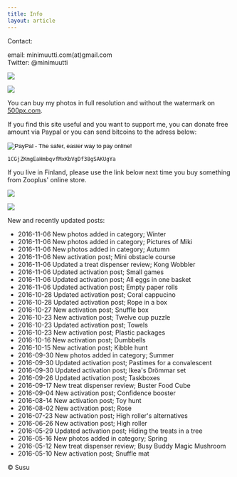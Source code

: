 ```yaml
---
title: Info
layout: article
---
```


Contact:

email: minimuutti.com(at)gmail.com<br/>
Twitter: @minimuutti

[![](https://dl.dropboxusercontent.com/sh/ea1wtnz7z734o12/AADN3gQnG6WMsOFYQTpumxJda/muut/Twitter%20logo_40.jpg)](https://twitter.com/minimuutti)

![](https://lh3.googleusercontent.com/rUi_U-5Iu5bgA0h60ykYVrw8kV3k10DMccmLkt_t2Vs=w245)

You can buy my photos in full resolution and without the watermark on [500px.com](https://500px.com/search?q=minimuutticom&type=market).

If you find this site useful and you want to support me, you can donate free amount via Paypal or you can send bitcoins to the adress below:

<p>
<form action="https://www.paypal.com/cgi-bin/webscr" method="post" target="_top">
<input type="hidden" name="cmd" value="_s-xclick">
<input type="hidden" name="hosted_button_id" value="YSDQ9E3APZA84">
<input type="image" src="https://www.paypalobjects.com/en_US/i/btn/btn_donateCC_LG.gif" border="0" name="submit" alt="PayPal - The safer, easier way to pay online!">
<img alt="" border="0" src="https://www.paypalobjects.com/en_US/i/scr/pixel.gif" width="1" height="1">
</form>
</p>

	1CGjZKmgEaHmbqvfMxKbVgDf38gSAKUgYa


If you live in Finland, please use the link below next time you buy something from Zooplus' online store.

![](https://dl.dropboxusercontent.com/sh/ea1wtnz7z734o12/AACCzL-JjXAN7IzVNYX9e1iCa/muut/minimute_.jpg)

[![](https://lh3.googleusercontent.com/MKwfsbFq7uu2wQQcpBMKzbeTWG_X6GHIw91FFzQ2LGw=w447)](http://clk.tradedoubler.com/click?p(210840)a(2526211)g(19927404)url(http://www.zooplus.fi/))

New and recently updated posts:

* 2016-11-06 New photos added in category; Winter
* 2016-11-06 New photos added in category; Pictures of Miki
* 2016-11-06 New photos added in category; Autumn
* 2016-11-06 New activation post; Mini obstacle course
* 2016-11-06 Updated a treat dispenser review; Kong Wobbler
* 2016-11-06 Updated activation post; Small games
* 2016-11-06 Updated activation post; All eggs in one basket
* 2016-11-06 Updated activation post; Empty paper rolls
* 2016-10-28 Updated activation post; Coral cappucino
* 2016-10-28 Updated activation post; Rope in a box
* 2016-10-27 New activation post; Snuffle box
* 2016-10-23 New activation post; Twelve cup puzzle
* 2016-10-23 Updated activation post; Towels
* 2016-10-23 New activation post; Plastic packages
* 2016-10-16 New activation post; Dumbbells
* 2016-10-15 New activation post; Kibble hunt
* 2016-09-30 New photos added in category; Summer
* 2016-09-30 Updated activation post; Pastimes for a convalescent
* 2016-09-30 Updated activation post; Ikea's Drömmar set
* 2016-09-26 Updated activation post; Taskboxes
* 2016-09-17 New treat dispenser review; Buster Food Cube
* 2016-09-04 New activation post; Confidence booster
* 2016-08-14 New activation post; Toy hunt
* 2016-08-02 New activation post; Rose
* 2016-07-23 New activation post; High roller's alternatives
* 2016-06-26 New activation post; High roller
* 2016-05-29 Updated activation post; Hiding the treats in a tree
* 2016-05-16 New photos added in category; Spring
* 2016-05-12 New treat dispenser review; Busy Buddy Magic Mushroom
* 2016-05-10 New activation post; Snuffle mat

© Susu